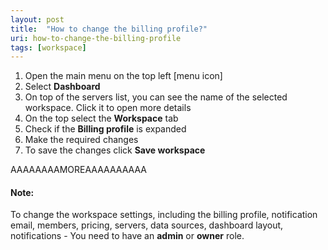 ```yaml
---
layout: post
title:  "How to change the billing profile?"
uri: how-to-change-the-billing-profile
tags: [workspace]
---
```


1.  Open the main menu on the top left \[menu icon\]
2.  Select **Dashboard**
3.  On top of the servers list, you can see the name of the selected workspace. Click it to open more details
4.  On the top select the **Workspace** tab
5.  Check if the **Billing profile** is expanded
6.  Make the required changes
7.  To save the changes click **Save workspace**

AAAAAAAAMOREAAAAAAAAAA

#### Note:

To change the workspace settings, including the billing profile, notification email, members, pricing, servers, data sources, dashboard layout, notifications - You need to have an **admin** or **owner** role.